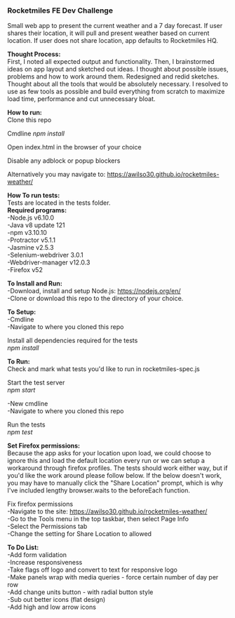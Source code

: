 <b><h3>Rocketmiles FE Dev Challenge</h3></b>
Small web app to present the current weather and a 7 day forecast. If user shares their location, it will pull and present weather based on current location. If user does not share location, app defaults to Rocketmiles HQ.

<b>Thought Process:</b><br>
First, I noted all expected output and functionality. Then, I brainstormed ideas on app layout and sketched out ideas. I thought about possible issues, problems and how to work around them. Redesigned and redid sketches. Thought about all the tools that would be absolutely necessary. I resolved to use as few tools as possible and build everything from scratch to maximize load time, performance and cut unnecessary bloat.

<b>How to run:</b><br>
Clone this repo

Cmdline
<i>npm install</i>

Open index.html in the browser of your choice

Disable any adblock or popup blockers

Alternatively you may navigate to: https://awilso30.github.io/rocketmiles-weather/

<b>How To run tests:</b><br>
Tests are located in the tests folder.<br>
<b>Required programs:</b><br>
-Node.js v6.10.0<br>
-Java v8 update 121<br>
-npm v3.10.10<br>
-Protractor v5.1.1<br>
-Jasmine v2.5.3<br>
-Selenium-webdriver 3.0.1<br>
-Webdriver-manager v12.0.3<br>
-Firefox v52

<b>To Install and Run:</b><br>
-Download, install and setup Node.js: https://nodejs.org/en/<br>
-Clone or download this repo to the directory of your choice.<br>

<b>To Setup:</b><br>
-Cmdline<br>
-Navigate to where you cloned this repo

Install all dependencies required for the tests<br>
<i>npm install</i>

<b>To Run:</b><br>
Check and mark what tests you'd like to run in rocketmiles-spec.js

Start the test server<br>
<i>npm start</i>

-New cmdline<br>
-Navigate to where you cloned this repo

Run the tests<br>
<i>npm test</i>

<b>Set Firefox permissions:</b><br>
Because the app asks for your location upon load, we could choose to ignore this and load the default location every run or we can setup a workaround through firefox profiles. The tests should work either way, but if you'd like the work around please follow below. If the below doesn't work, you may have to manually click the "Share Location" prompt, which is why I've included lengthy browser.waits to the beforeEach function.

Fix firefox permissions<br>
-Navigate to the site: https://awilso30.github.io/rocketmiles-weather/<br>
-Go to the Tools menu in the top taskbar, then select Page Info<br>
-Select the Permissions tab<br>
-Change the setting for Share Location to allowed

<b>To Do List:</b><br>
-Add form validation<br>
-Increase responsiveness<br>
-Take flags off logo and convert to text for responsive logo<br>
-Make panels wrap with media queries - force certain number of day per row<br>
-Add change units button - with radial button style<br>
-Sub out better icons (flat design)<br>
-Add high and low arrow icons<br>
